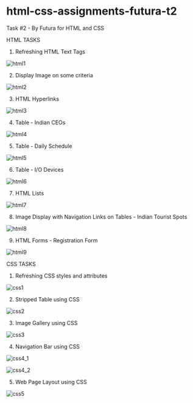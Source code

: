 # html-css-assignments-futura-t2
Task #2 - By Futura for HTML and CSS 

HTML TASKS 

1. Refreshing HTML Text Tags
   
  ![html1](https://github.com/thedevsafaf/html-css-assignments-futura/assets/85129653/2947df06-4df8-4f52-87b7-81874184e166)

2. Display Image on some criteria
   
  ![html2](https://github.com/thedevsafaf/html-css-assignments-futura/assets/85129653/fba8963c-59b7-45a1-92a8-b39daaec6fc8)

3. HTML Hyperlinks
 
  ![html3](https://github.com/thedevsafaf/html-css-assignments-futura/assets/85129653/71e320b0-2617-403c-a06e-9464f1691a60)

4. Table - Indian CEOs
 
  ![html4](https://github.com/thedevsafaf/html-css-assignments-futura/assets/85129653/a6226dc5-61ac-45b7-870e-bc4156f60f19)

5. Table - Daily Schedule
   
  ![html5](https://github.com/thedevsafaf/html-css-assignments-futura/assets/85129653/96c1ddcc-075d-4ef3-96d0-bcb7afd7266f)

6. Table - I/O Devices
   
  ![html6](https://github.com/thedevsafaf/html-css-assignments-futura/assets/85129653/e7918279-29a9-4da7-bccb-4b73aa50fd69)

7. HTML Lists
   
  ![html7](https://github.com/thedevsafaf/html-css-assignments-futura/assets/85129653/c66f39d9-b226-4b76-bd78-c7fa62ce3eb1)

8. Image Display with Navigation Links on Tables - Indian Tourist Spots
   
  ![html8](https://github.com/thedevsafaf/html-css-assignments-futura/assets/85129653/de8ef3c8-9be1-4a12-ab7a-b1daa5bd2dac)

9. HTML Forms - Registration Form
    
  ![html9](https://github.com/thedevsafaf/html-css-assignments-futura/assets/85129653/13c1099a-6d3e-4955-b6b1-4f3048811cfa)

CSS TASKS

1. Refreshing CSS styles and attributes
   
  ![css1](https://github.com/thedevsafaf/html-css-assignments-futura/assets/85129653/9a596cdf-d7b7-4b3b-ac84-f2d36789e33e)

2. Stripped Table using CSS
   
  ![css2](https://github.com/thedevsafaf/html-css-assignments-futura/assets/85129653/be20b4b8-2cda-40a4-89e8-b7759bfa68d1)

3. Image Gallery using CSS
   
  ![css3](https://github.com/thedevsafaf/html-css-assignments-futura/assets/85129653/763f1ed2-e389-4a4e-a611-e7a6941d15b4)

4. Navigation Bar using CSS
   
  ![css4_1](https://github.com/thedevsafaf/html-css-assignments-futura-t2/assets/85129653/b3ffa9da-1468-4a0a-a8f5-cd7ac89ae026)

  ![css4_2](https://github.com/thedevsafaf/html-css-assignments-futura/assets/85129653/32bd9364-a113-4c01-ad32-dc4d17084457)

5. Web Page Layout using CSS
   
  ![css5](https://github.com/thedevsafaf/html-css-assignments-futura/assets/85129653/d883d420-1145-41fa-8506-438774fa8fb6)
